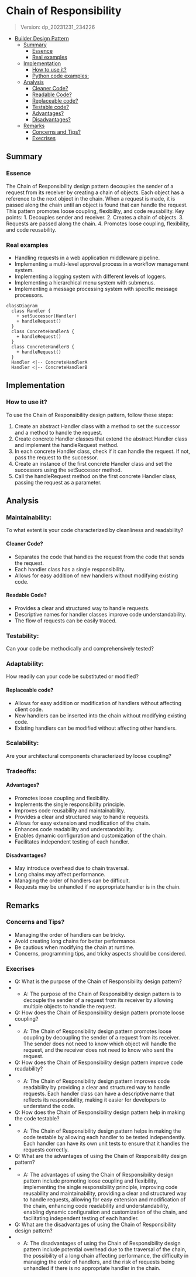 
# Chain of Responsibility
> Version: dp_20231231_234226

- [Builder Design Pattern](#builder-design-pattern)
   * [Summary](#summary)
      + [Essence](#essence)
      + [Real examples](#real-examples)
   * [Implementation](#implementation)
      + [How to use it?](#how-to-use-it)
      + [Python code examples:](#python-code-examples)
   * [Analysis](#analysis)
      + [Cleaner Code?](#cleaner-code)
      + [Readable Code?](#readable-code)
      + [Replaceable code?](#replaceable-code)
      + [Testable code?](#testable-code)
      + [Advantages?](#advantages)
      + [Disadvantages?](#disadvantages)
   * [Remarks](#remarks)
      + [Concerns and Tips?](#concerns-and-tips)
      + [Execrises](#execrises)

## Summary

### Essence
The Chain of Responsibility design pattern decouples the sender of a request from its receiver by creating a chain of objects. Each object has a reference to the next object in the chain. When a request is made, it is passed along the chain until an object is found that can handle the request. This pattern promotes loose coupling, flexibility, and code reusability. Key points: 1. Decouples sender and receiver. 2. Creates a chain of objects. 3. Requests are passed along the chain. 4. Promotes loose coupling, flexibility, and code reusability.

### Real examples

- Handling requests in a web application middleware pipeline.
- Implementing a multi-level approval process in a workflow management system.
- Implementing a logging system with different levels of loggers.
- Implementing a hierarchical menu system with submenus.
- Implementing a message processing system with specific message processors.


```mermaid
classDiagram
  class Handler {
    + setSuccessor(Handler)
    + handleRequest()
  }
  class ConcreteHandlerA {
    + handleRequest()
  }
  class ConcreteHandlerB {
    + handleRequest()
  }
  Handler <|-- ConcreteHandlerA
  Handler <|-- ConcreteHandlerB
```

## Implementation
### How to use it?
To use the Chain of Responsibility design pattern, follow these steps:
1. Create an abstract Handler class with a method to set the successor and a method to handle the request.
2. Create concrete Handler classes that extend the abstract Handler class and implement the handleRequest method.
3. In each concrete Handler class, check if it can handle the request. If not, pass the request to the successor.
4. Create an instance of the first concrete Handler class and set the successors using the setSuccessor method.
5. Call the handleRequest method on the first concrete Handler class, passing the request as a parameter.



## Analysis
### Maintainability: 
To what extent is your code characterized by cleanliness and readability?
#### Cleaner Code?

- Separates the code that handles the request from the code that sends the request.
- Each handler class has a single responsibility.
- Allows for easy addition of new handlers without modifying existing code.

#### Readable Code?

- Provides a clear and structured way to handle requests.
- Descriptive names for handler classes improve code understandability.
- The flow of requests can be easily traced.


### Testability: 
Can your code be methodically and comprehensively tested?


### Adaptability: 
How readily can your code be substituted or modified?
#### Replaceable code?

- Allows for easy addition or modification of handlers without affecting client code.
- New handlers can be inserted into the chain without modifying existing code.
- Existing handlers can be modified without affecting other handlers.


### Scalability:
Are your architectural components characterized by loose coupling?


### Tradeoffs:
#### Advantages?

- Promotes loose coupling and flexibility.
- Implements the single responsibility principle.
- Improves code reusability and maintainability.
- Provides a clear and structured way to handle requests.
- Allows for easy extension and modification of the chain.
- Enhances code readability and understandability.
- Enables dynamic configuration and customization of the chain.
- Facilitates independent testing of each handler.

#### Disadvantages?

- May introduce overhead due to chain traversal.
- Long chains may affect performance.
- Managing the order of handlers can be difficult.
- Requests may be unhandled if no appropriate handler is in the chain.


## Remarks
### Concerns and Tips?

- Managing the order of handlers can be tricky.
- Avoid creating long chains for better performance.
- Be cautious when modifying the chain at runtime.
- Concerns, programming tips, and tricky aspects should be considered.


### Execrises

- Q: What is the purpose of the Chain of Responsibility design pattern?
- 
  - A: The purpose of the Chain of Responsibility design pattern is to decouple the sender of a request from its receiver by allowing multiple objects to handle the request.
- Q: How does the Chain of Responsibility design pattern promote loose coupling?
- 
  - A: The Chain of Responsibility design pattern promotes loose coupling by decoupling the sender of a request from its receiver. The sender does not need to know which object will handle the request, and the receiver does not need to know who sent the request.
- Q: How does the Chain of Responsibility design pattern improve code readability?
- 
  - A: The Chain of Responsibility design pattern improves code readability by providing a clear and structured way to handle requests. Each handler class can have a descriptive name that reflects its responsibility, making it easier for developers to understand the code.
- Q: How does the Chain of Responsibility design pattern help in making the code testable?
- 
  - A: The Chain of Responsibility design pattern helps in making the code testable by allowing each handler to be tested independently. Each handler can have its own unit tests to ensure that it handles the requests correctly.
- Q: What are the advantages of using the Chain of Responsibility design pattern?
- 
  - A: The advantages of using the Chain of Responsibility design pattern include promoting loose coupling and flexibility, implementing the single responsibility principle, improving code reusability and maintainability, providing a clear and structured way to handle requests, allowing for easy extension and modification of the chain, enhancing code readability and understandability, enabling dynamic configuration and customization of the chain, and facilitating independent testing of each handler.
- Q: What are the disadvantages of using the Chain of Responsibility design pattern?
- 
  - A: The disadvantages of using the Chain of Responsibility design pattern include potential overhead due to the traversal of the chain, the possibility of a long chain affecting performance, the difficulty in managing the order of handlers, and the risk of requests being unhandled if there is no appropriate handler in the chain.

